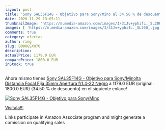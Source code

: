 ```yaml
---
layout: post
title: 'Sony SAL35F14G - Objetivo para Sony/Mino al 34.50 % de descuento'
date: 2020-11-29 13:05:11
thumbnailImage: 'https://m.media-amazon.com/images/I/31Jv+yphifL._SL200_.jpg'
images: [ 'https://m.media-amazon.com/images/I/31Jv+yphifL._SL200_.jpg' ]
comments: true
category: ofertas
author: ring
slug: B000GSXW7O
description:
actualPrice: 1179.0 EUR
comparePrice: 1800.0 EUR
inStock: true
---
```


Ahora mismo tienes [Sony SAL35F14G - Objetivo para Sony/Minolta  Distancia Focal Fija 35mm  Apertura f/1.4-22  Negro](https://www.amazon.es/dp/B000GSXW7O/?tag=tolees-21) a 1179.0 EUR (original: 1800.0 EUR) (34.50 %  de descuento) en el siguiente enlace!

[![Sony SAL35F14G - Objetivo para Sony/Mino](https://m.media-amazon.com/images/I/31Jv+yphifL._SL200_.jpg)](https://www.amazon.es/dp/B000GSXW7O/?tag=tolees-21)

[Visítala!!!](https://www.amazon.es/dp/B000GSXW7O/?tag=tolees-21)

Links participate in Amazon Associate program and might generate a comission on qualifying sales
